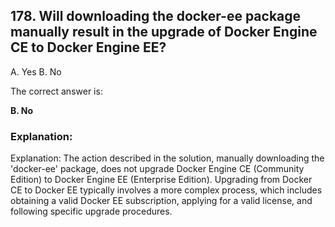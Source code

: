 ## 178. Will downloading the docker-ee package manually result in the upgrade of Docker Engine CE to Docker Engine EE?
A. Yes
B. No

The correct answer is:

**B. No**

### Explanation:
Explanation: The action described in the solution, manually downloading the 'docker-ee' package, does not upgrade Docker Engine CE (Community Edition) to Docker Engine EE (Enterprise Edition). Upgrading from Docker CE to Docker EE typically involves a more complex process, which includes obtaining a valid Docker EE subscription, applying for a valid license, and following specific upgrade procedures.
